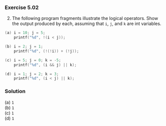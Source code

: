 ### Exercise 5.02

2. The following program fragments illustrate the logical operators. Show the output produced by each, assuming that `i`, `j`, and `k` are int variables.

```c
(a) i = 10; j = 5;
    printf("%d", !(i < j));

(b) i = 2; j = 1;
    printf("%d", (!(!i)) + (!j));

(c) i = 5; j = 0; k = -5;
    printf("%d", (i && j) || k);

(d) i = 1; j = 2; k = 3;
    printf("%d", (i < j) || k);
```

### Solution

(a) `1`  
(b) `1`  
(c) `1`  
(d) `1`  

